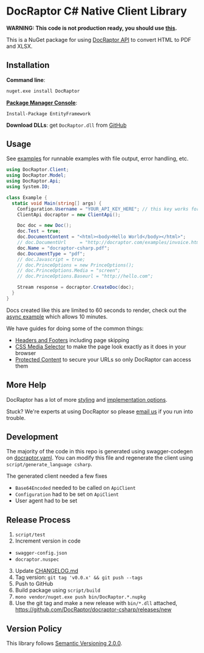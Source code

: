 # DocRaptor C# Native Client Library

**WARNING: This code is not production ready, you should use [this](http://docraptor.com/documentation/dotnet).**

This is a NuGet package for using [DocRaptor API](http://docraptor.com/documentation) to convert HTML to PDF and XLSX.

## Installation

**Command line**:
```sh
nuget.exe install DocRaptor
```

**[Package Manager Console](http://docs.nuget.org/consume/package-manager-console)**:
```
Install-Package EntityFramework
```

**Download DLLs**: get `DocRaptor.dll` from [GitHub](https://github.com/DocRaptor/docraptor-csharp/releases)


## Usage

See [examples](examples/) for runnable examples with file output, error handling, etc.

```csharp
using DocRaptor.Client;
using DocRaptor.Model;
using DocRaptor.Api;
using System.IO;

class Example {
  static void Main(string[] args) {
    Configuration.Username = "YOUR_API_KEY_HERE"; // this key works for test documents
    ClientApi docraptor = new ClientApi();

    Doc doc = new Doc();
    doc.Test = true;                                                        // test documents are free but watermarked
    doc.DocumentContent = "<html><body>Hello World</body></html>";          // supply content directly
    // doc.DocumentUrl     = "http://docraptor.com/examples/invoice.html";  // or use a url
    doc.Name = "docraptor-csharp.pdf";                                      // help you find a document later
    doc.DocumentType = "pdf";                                               // pdf or xls or xlsx
    // doc.Javascript = true;                                               // enable JavaScript processing
    // doc.PrinceOptions = new PrinceOptions();
    // doc.PrinceOptions.Media = "screen";                                  // use screen styles instead of print styles
    // doc.PrinceOptions.Baseurl = "http://hello.com";                      // pretend URL when using document_content

    Stream response = docraptor.CreateDoc(doc);
  }
}
```

Docs created like this are limited to 60 seconds to render, check out the [async example](examples/Async.cs) which allows 10 minutes.

We have guides for doing some of the common things:
* [Headers and Footers](https://docraptor.com/documentation/style#pdf-headers-footers) including page skipping
* [CSS Media Selector](https://docraptor.com/documentation/api#api_basic_pdf) to make the page look exactly as it does in your browser
* [Protected Content](https://docraptor.com/documentation/api#api_advanced_pdf) to secure your URLs so only DocRaptor can access them

## More Help

DocRaptor has a lot of more [styling](https://docraptor.com/documentation/style) and [implementation options](https://docraptor.com/documentation/api).

Stuck? We're experts at using DocRaptor so please [email us](mailto:support@docraptor.com) if you run into trouble.


## Development

The majority of the code in this repo is generated using swagger-codegen on [docraptor.yaml](docraptor.yaml). You can modify this file and regenerate the client using `script/generate_language csharp`.

The generated client needed a few fixes
- `Base64Encoded` needed to be called on `ApiClient`
- `Configuration` had to be set on `ApiClient`
- User agent had to be set

## Release Process

1. `script/test`
2. Increment version in code
  - `swagger-config.json`
  - `docraptor.nuspec`
3. Update [CHANGELOG.md](CHANGELOG.md)
4. Tag version: `git tag 'v0.0.x' && git push --tags`
5. Push to GitHub
6. Build package using `script/build`
7. `mono vendor/nuget.exe push bin/DocRaptor.*.nupkg`
8. Use the git tag and make a new release with `bin/*.dll` attached, https://github.com/DocRaptor/docraptor-csharp/releases/new

## Version Policy

This library follows [Semantic Versioning 2.0.0](http://semver.org).
